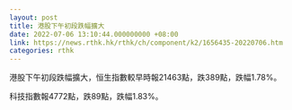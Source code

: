 ```yaml
---
layout: post
title: 港股下午初段跌幅擴大
date: 2022-07-06 13:10:44.000000000 +08:00
link: https://news.rthk.hk/rthk/ch/component/k2/1656435-20220706.htm
categories: rthk
---
```


港股下午初段跌幅擴大，恒生指數較早時報21463點，跌389點，跌幅1.78%。

科技指數報4772點，跌89點，跌幅1.83%。
